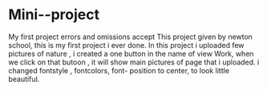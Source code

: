 # Mini--project
My first project errors and omissions accept
This project given by newton school, this is my first project i ever done. In this project i uploaded few pictures of nature , i created a one button in the name of view Work, when we click on that butoon , it will show main pictures of page that i uploaded. i changed fontstyle , fontcolors, font- position to center, to look little beautiful.

